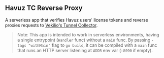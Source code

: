 ## Havuz TC Reverse Proxy
A serverless app that verifies Havuz users' license tokens and
reverse proxies requests to [Vekilio's Tunnel Collector](https://github.com/Vekilio/tunnel-collector).

> Note: This app is intended to work in serverless environments, having a single entrypoint (`Handler` func) without a `main` func. By passing `-tags "withMain"` flag to `go build`, it can be compiled with a `main` func that runs an HTTP server listening at `ADDR` env var (`:8090` if empty).
